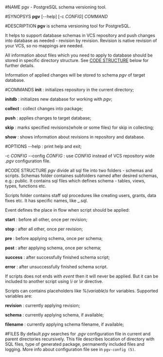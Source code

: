 <!---
%pgv(1)
%
%July, 2014
-->

#NAME
pgv - PostgreSQL schema versioning tool.

#SYNOPSYS
**pgv** [--help] [-c *CONFIG*] *COMMAND*

#DESCRIPTION
**pgv** is schema versioning tool for PostgreSQL.

It helps to support database schemas in VCS repository and push changes into
database as needed - revision by revision.
Revision is native revision of your VCS, so no mappings are needed.

All information about files which you need to apply to database should be stored in specific
directory structure. See [CODE STRUCTURE](#code-structure) below for further details.

Information of applied changes will be stored to schema *pgv* of target database.

#COMMANDS
**init**
:       initializes repository in the current directory;

**initdb**
:       initializes new database for working with *pgv*;


**collect**
:       collect changes into package;

**push**
:       applies changes to target database;

**skip**
:       marks specified revisions(whole or some files) for skip in collecting;

**show**
:       shows information about revisions in repository and database.

#OPTIONS
--help
:       print help and exit;

-c *CONFIG* --config *CONFIG*
:       use *CONFIG* instead of VCS repository wide *.pgv* configuration file.

#CODE STRUCTURE
*pgv* divide all sql file into two folders - schemas and scripts.
Schemas folder containes subfolders named after desired schemas, e.g.: public.
It contains sql files which defines schema - tables, views, types, functions etc.

Scripts folder contains staff sql procedures like creating users, grants, data fixes etc.
It has specific names, like <name>_<event>.sql.

Event defines the place in flow when script should be applied:

**start**
:       before all other, once per revision;

**stop**
:       after all other, once per revision;

**pre**
:       before applying schema, once per schema;

**post**
:       after applying schema, once per schema;

**success**
:       after successfully finished schema script;

**error**
:       after unsuccessfully finished schema script.

If scripts does not ends with *event*
then it will never be applied. But it can be included to another script using *\\i*
or
*\\ir*
directive.

Scripts can contains placeholders like *%(variable)s* for variables.
Supported variables are:

**revision**
:       currently applying revision;

**schema**
:       currently applying schema, if available;

**filename**
:       currently applying schema filename, if available;

#FILES
By default *pgv* searches for *.pgv*
configuration file in current and parent directories recursively.
This file describes location of directory with SQL files,
type of generated package, permanently included files and logging.
More info about configuration file see in `pgv-config (5)`.

<!---
#SEE ALSO
`pgv-config (5)`
`pgv-init (1)`
`pgv-collect (1)`
`pgv-push (1)`
`pgv-skip (1)`
`pgv-show (1)`
-->

